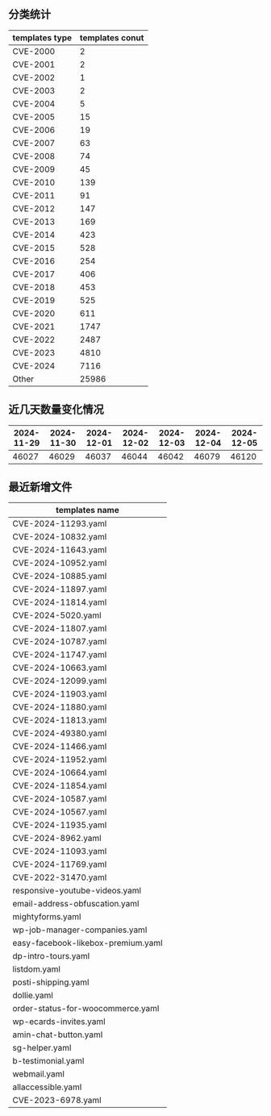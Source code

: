 ## 分类统计
| templates type | templates conut | 
| --- | --- |
| CVE-2000 | 2 |
| CVE-2001 | 2 |
| CVE-2002 | 1 |
| CVE-2003 | 2 |
| CVE-2004 | 5 |
| CVE-2005 | 15 |
| CVE-2006 | 19 |
| CVE-2007 | 63 |
| CVE-2008 | 74 |
| CVE-2009 | 45 |
| CVE-2010 | 139 |
| CVE-2011 | 91 |
| CVE-2012 | 147 |
| CVE-2013 | 169 |
| CVE-2014 | 423 |
| CVE-2015 | 528 |
| CVE-2016 | 254 |
| CVE-2017 | 406 |
| CVE-2018 | 453 |
| CVE-2019 | 525 |
| CVE-2020 | 611 |
| CVE-2021 | 1747 |
| CVE-2022 | 2487 |
| CVE-2023 | 4810 |
| CVE-2024 | 7116 |
| Other | 25986 |
## 近几天数量变化情况
|2024-11-29 | 2024-11-30 | 2024-12-01 | 2024-12-02 | 2024-12-03 | 2024-12-04 | 2024-12-05|
|--- | ------ | ------ | ------ | ------ | ------ | ---|
|46027 | 46029 | 46037 | 46044 | 46042 | 46079 | 46120|
## 最近新增文件
| templates name | 
| --- |
| CVE-2024-11293.yaml |
| CVE-2024-10832.yaml |
| CVE-2024-11643.yaml |
| CVE-2024-10952.yaml |
| CVE-2024-10885.yaml |
| CVE-2024-11897.yaml |
| CVE-2024-11814.yaml |
| CVE-2024-5020.yaml |
| CVE-2024-11807.yaml |
| CVE-2024-10787.yaml |
| CVE-2024-11747.yaml |
| CVE-2024-10663.yaml |
| CVE-2024-12099.yaml |
| CVE-2024-11903.yaml |
| CVE-2024-11880.yaml |
| CVE-2024-11813.yaml |
| CVE-2024-49380.yaml |
| CVE-2024-11466.yaml |
| CVE-2024-11952.yaml |
| CVE-2024-10664.yaml |
| CVE-2024-11854.yaml |
| CVE-2024-10587.yaml |
| CVE-2024-10567.yaml |
| CVE-2024-11935.yaml |
| CVE-2024-8962.yaml |
| CVE-2024-11093.yaml |
| CVE-2024-11769.yaml |
| CVE-2022-31470.yaml |
| responsive-youtube-videos.yaml |
| email-address-obfuscation.yaml |
| mightyforms.yaml |
| wp-job-manager-companies.yaml |
| easy-facebook-likebox-premium.yaml |
| dp-intro-tours.yaml |
| listdom.yaml |
| posti-shipping.yaml |
| dollie.yaml |
| order-status-for-woocommerce.yaml |
| wp-ecards-invites.yaml |
| amin-chat-button.yaml |
| sg-helper.yaml |
| b-testimonial.yaml |
| webmail.yaml |
| allaccessible.yaml |
| CVE-2023-6978.yaml |
